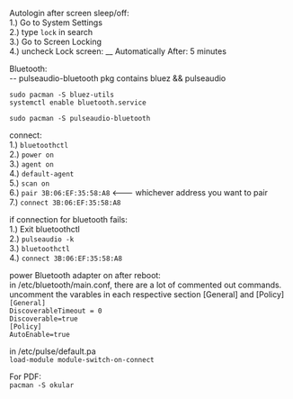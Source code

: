 Autologin after screen sleep/off: <br />
1.) Go to System Settings <br />
2.) type `lock` in search <br />
3.) Go to Screen Locking <br />
4.) uncheck Lock screen: \_\_ Automatically After: 5 minutes <br />

Bluetooth: <br />
-- pulseaudio-bluetooth pkg contains bluez && pulseaudio

`sudo pacman -S bluez-utils` <br />
`systemctl enable bluetooth.service` <br />

`sudo pacman -S pulseaudio-bluetooth` <br />

connect: <br />
1.) `bluetoothctl` <br />
2.) `power on` <br />
3.) `agent on` <br />
4.) `default-agent` <br />
5.) `scan on` <br />
6.) `pair 3B:06:EF:35:58:A8` <--- whichever address you want to pair <br />
7.) `connect 3B:06:EF:35:58:A8` <br />

if connection for bluetooth fails: <br />
1.) Exit bluetoothctl <br />
2.) `pulseaudio -k` <br />
3.) `bluetoothctl` <br />
4.) `connect 3B:06:EF:35:58:A8` <br />

power Bluetooth adapter on after reboot: <br />
in /etc/bluetooth/main.conf, there are a lot of commented out commands. <br />
uncomment the varables in each respective section [General] and [Policy] <br />
`[General]` <br />
`DiscoverableTimeout = 0` <br />
`Discoverable=true` <br />
`[Policy]` <br />
`AutoEnable=true` <br />

in /etc/pulse/default.pa <br />
`load-module module-switch-on-connect` <br />

For PDF: <br />
`pacman -S okular` <br />
